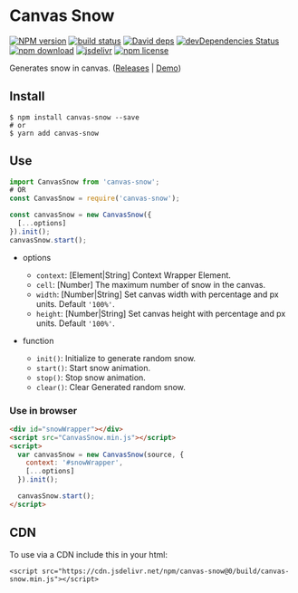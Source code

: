 # Canvas Snow

[![NPM version][npm-image]][npm-url]
[![build status][travis-image]][travis-url]
[![David deps][david-image]][david-url]
[![devDependencies Status][david-dev-image]][david-dev-url]
[![npm download][download-image]][download-url]
[![jsdelivr][jsdelivr-image]][jsdelivr-url]
[![npm license][license-image]][download-url]

[npm-image]: https://img.shields.io/npm/v/canvas-snow.svg?style=flat-square
[npm-url]: https://npmjs.org/package/canvas-snow
[travis-image]: https://img.shields.io/travis/cycdpo/canvas-snow.svg?style=flat-square
[travis-url]: https://travis-ci.org/cycdpo/canvas-snow
[david-image]: https://img.shields.io/david/cycdpo/canvas-snow.svg?style=flat-square
[david-url]: https://david-dm.org/cycdpo/canvas-snow
[david-dev-image]: https://david-dm.org/cycdpo/canvas-snow/dev-status.svg?style=flat-square
[david-dev-url]: https://david-dm.org/cycdpo/canvas-snow?type=dev
[download-image]: https://img.shields.io/npm/dm/canvas-snow.svg?style=flat-square
[download-url]: https://npmjs.org/package/canvas-snow
[jsdelivr-image]: https://data.jsdelivr.com/v1/package/npm/canvas-snow/badge
[jsdelivr-url]: https://www.jsdelivr.com/package/npm/canvas-snow
[license-image]: https://img.shields.io/npm/l/canvas-snow.svg?style=flat-square

Generates snow in canvas. ([Releases](https://github.com/cycdpo/canvas-snow/releases) | [Demo](https://cycdpo.github.io/canvas-snow/))

## Install
```shell
$ npm install canvas-snow --save
# or
$ yarn add canvas-snow
```

## Use
  ```javascript
  import CanvasSnow from 'canvas-snow';
  # OR
  const CanvasSnow = require('canvas-snow');
  ```

  ```javascript
  const canvasSnow = new CanvasSnow({
    [...options]
  }).init();
  canvasSnow.start();
  ```

* options
  * `context`: [Element|String] Context Wrapper Element.
  * `cell`: [Number] The maximum number of snow in the canvas.
  * `width`: [Number|String] Set canvas width with percentage and px units. Default `'100%'`.
  * `height`: [Number|String] Set canvas height with percentage and px units. Default `'100%'`.

* function
  * `init()`: Initialize to generate random snow.
  * `start()`: Start snow animation.
  * `stop()`: Stop snow animation.
  * `clear()`: Clear Generated random snow.

### Use in browser
```html
<div id="snowWrapper"></div>
<script src="CanvasSnow.min.js"></script>
<script>
  var canvasSnow = new CanvasSnow(source, {
    context: '#snowWrapper',
    [...options]
  }).init();

  canvasSnow.start();
</script>
```

## CDN
To use via a CDN include this in your html:
```text
<script src="https://cdn.jsdelivr.net/npm/canvas-snow@0/build/canvas-snow.min.js"></script>
```

